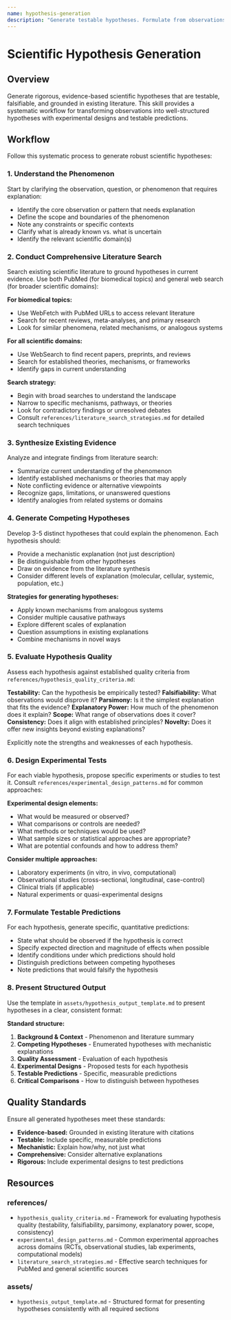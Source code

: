 ```yaml
---
name: hypothesis-generation
description: "Generate testable hypotheses. Formulate from observations, design experiments, explore competing explanations, develop predictions, propose mechanisms, for scientific inquiry across domains."
---
```


# Scientific Hypothesis Generation

## Overview

Generate rigorous, evidence-based scientific hypotheses that are testable, falsifiable, and grounded in existing literature. This skill provides a systematic workflow for transforming observations into well-structured hypotheses with experimental designs and testable predictions.

## Workflow

Follow this systematic process to generate robust scientific hypotheses:

### 1. Understand the Phenomenon

Start by clarifying the observation, question, or phenomenon that requires explanation:

- Identify the core observation or pattern that needs explanation
- Define the scope and boundaries of the phenomenon
- Note any constraints or specific contexts
- Clarify what is already known vs. what is uncertain
- Identify the relevant scientific domain(s)

### 2. Conduct Comprehensive Literature Search

Search existing scientific literature to ground hypotheses in current evidence. Use both PubMed (for biomedical topics) and general web search (for broader scientific domains):

**For biomedical topics:**
- Use WebFetch with PubMed URLs to access relevant literature
- Search for recent reviews, meta-analyses, and primary research
- Look for similar phenomena, related mechanisms, or analogous systems

**For all scientific domains:**
- Use WebSearch to find recent papers, preprints, and reviews
- Search for established theories, mechanisms, or frameworks
- Identify gaps in current understanding

**Search strategy:**
- Begin with broad searches to understand the landscape
- Narrow to specific mechanisms, pathways, or theories
- Look for contradictory findings or unresolved debates
- Consult `references/literature_search_strategies.md` for detailed search techniques

### 3. Synthesize Existing Evidence

Analyze and integrate findings from literature search:

- Summarize current understanding of the phenomenon
- Identify established mechanisms or theories that may apply
- Note conflicting evidence or alternative viewpoints
- Recognize gaps, limitations, or unanswered questions
- Identify analogies from related systems or domains

### 4. Generate Competing Hypotheses

Develop 3-5 distinct hypotheses that could explain the phenomenon. Each hypothesis should:

- Provide a mechanistic explanation (not just description)
- Be distinguishable from other hypotheses
- Draw on evidence from the literature synthesis
- Consider different levels of explanation (molecular, cellular, systemic, population, etc.)

**Strategies for generating hypotheses:**
- Apply known mechanisms from analogous systems
- Consider multiple causative pathways
- Explore different scales of explanation
- Question assumptions in existing explanations
- Combine mechanisms in novel ways

### 5. Evaluate Hypothesis Quality

Assess each hypothesis against established quality criteria from `references/hypothesis_quality_criteria.md`:

**Testability:** Can the hypothesis be empirically tested?
**Falsifiability:** What observations would disprove it?
**Parsimony:** Is it the simplest explanation that fits the evidence?
**Explanatory Power:** How much of the phenomenon does it explain?
**Scope:** What range of observations does it cover?
**Consistency:** Does it align with established principles?
**Novelty:** Does it offer new insights beyond existing explanations?

Explicitly note the strengths and weaknesses of each hypothesis.

### 6. Design Experimental Tests

For each viable hypothesis, propose specific experiments or studies to test it. Consult `references/experimental_design_patterns.md` for common approaches:

**Experimental design elements:**
- What would be measured or observed?
- What comparisons or controls are needed?
- What methods or techniques would be used?
- What sample sizes or statistical approaches are appropriate?
- What are potential confounds and how to address them?

**Consider multiple approaches:**
- Laboratory experiments (in vitro, in vivo, computational)
- Observational studies (cross-sectional, longitudinal, case-control)
- Clinical trials (if applicable)
- Natural experiments or quasi-experimental designs

### 7. Formulate Testable Predictions

For each hypothesis, generate specific, quantitative predictions:

- State what should be observed if the hypothesis is correct
- Specify expected direction and magnitude of effects when possible
- Identify conditions under which predictions should hold
- Distinguish predictions between competing hypotheses
- Note predictions that would falsify the hypothesis

### 8. Present Structured Output

Use the template in `assets/hypothesis_output_template.md` to present hypotheses in a clear, consistent format:

**Standard structure:**
1. **Background & Context** - Phenomenon and literature summary
2. **Competing Hypotheses** - Enumerated hypotheses with mechanistic explanations
3. **Quality Assessment** - Evaluation of each hypothesis
4. **Experimental Designs** - Proposed tests for each hypothesis
5. **Testable Predictions** - Specific, measurable predictions
6. **Critical Comparisons** - How to distinguish between hypotheses

## Quality Standards

Ensure all generated hypotheses meet these standards:

- **Evidence-based:** Grounded in existing literature with citations
- **Testable:** Include specific, measurable predictions
- **Mechanistic:** Explain how/why, not just what
- **Comprehensive:** Consider alternative explanations
- **Rigorous:** Include experimental designs to test predictions

## Resources

### references/

- `hypothesis_quality_criteria.md` - Framework for evaluating hypothesis quality (testability, falsifiability, parsimony, explanatory power, scope, consistency)
- `experimental_design_patterns.md` - Common experimental approaches across domains (RCTs, observational studies, lab experiments, computational models)
- `literature_search_strategies.md` - Effective search techniques for PubMed and general scientific sources

### assets/

- `hypothesis_output_template.md` - Structured format for presenting hypotheses consistently with all required sections
